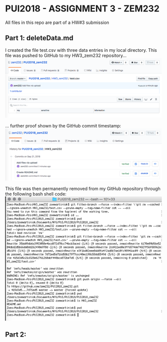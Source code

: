 # PUI2018 - ASSIGNMENT 3 - ZEM232
All files in this repo are part of a HW#3 submission

## Part 1: deleteData.md
I created the file test.csv with three data entries in my local directory.
This file was pushed to GitHub to my HW3_zem232 repository...
![Alt text](../HW3_zem232/original_test_csv.jpeg)

... further proof shown by the GitHub commit timestamp:
![Alt text](../HW3_zem232/GitHub_commit_timestamp.jpeg)

This file was then permanently removed from my GitHub repository through the following bash shell code:
![Alt text](../HW3_zem232/bashcode_force_remove.jpeg)

## Part 2: 
